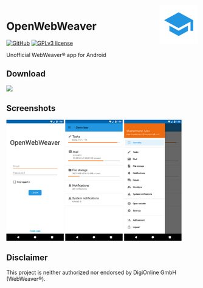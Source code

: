 <img src="./app/src/main/ic_launcher-playstore.png" alt="OpenWebWeaver Logo" align="right" width="20%" />

# OpenWebWeaver

[![GitHub](https://img.shields.io/github/v/release/deftkHD/OpenWebWeaver-Android.svg?logo=github)](https://github.com/deftkHD/OpenWebWeaver-Android/releases/latest)
[![GPLv3 license](https://img.shields.io/github/license/deftkHD/OpenWebWeaver-Android.svg)](./LICENSE)

Unofficial WebWeaver® app for Android

## Download
<a href="https://github.com/deftkHD/OpenWebWeaver-Android/releases/latest"><img src="https://raw.githubusercontent.com/andOTP/andOTP/master/assets/badges/get-it-on-github.png" height="75"></a>

## Screenshots
<a href="https://github.com/deftkHD/OpenWebWeaver-Android/blob/master/fastlane/metadata/android/en-US/images/phoneScreenshots/1.png"><img src="./fastlane/metadata/android/en-US/images/phoneScreenshots/1.png" alt="Profile" width="30%"/></a>
<a href="https://github.com/deftkHD/OpenWebWeaver-Android/blob/master/fastlane/metadata/android/en-US/images/phoneScreenshots/2.png"><img src="./fastlane/metadata/android/en-US/images/phoneScreenshots/2.png" alt="Post" width="30%"/></a>
<a href="https://github.com/deftkHD/OpenWebWeaver-Android/blob/master/fastlane/metadata/android/en-US/images/phoneScreenshots/3.png"><img src="./fastlane/metadata/android/en-US/images/phoneScreenshots/3.png" alt="Comments" width="30%"/></a>

## Disclaimer
This project is neither authorized nor endorsed by DigiOnline GmbH (WebWeaver®).
